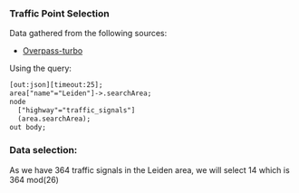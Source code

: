 ### Traffic Point Selection

Data gathered from the following sources:
- [Overpass-turbo](https://overpass-turbo.eu/)

Using the query:
```xml
[out:json][timeout:25];
area["name"="Leiden"]->.searchArea;
node
  ["highway"="traffic_signals"]
  (area.searchArea);
out body;
```

### Data selection:

As we have 364 traffic signals in the Leiden area, we will select 14 which is 364 mod(26)